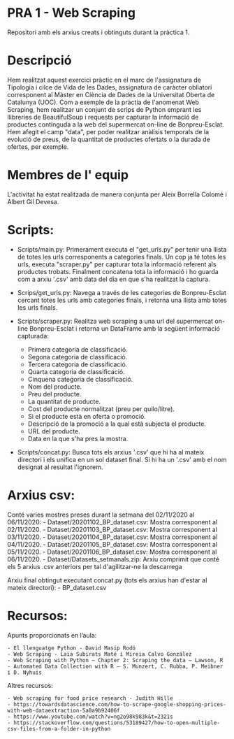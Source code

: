 # PRA 1 - Web Scraping
Repositori amb els arxius creats i obtinguts durant la pràctica 1.

# Descripció

Hem realitzat aquest exercici pràctic en el marc de l'assignatura de Tipologia i cilce de Vida de les Dades, assignatura de caràcter obliatori corresponent al Màster en Ciència de Dades de la Universitat Oberta de Catalunya (UOC). Com a exemple de la pràctia de l'anomenat Web Scraping, hem realitzar un conjunt de scrips de Python emprant les llibreries de BeautifulSoup i requests per capturar la informació de productes continguda a la web del supermercat on-line de Bonpreu-Esclat. Hem afegit el camp "data", per poder realitzar anàlisis temporals de la evolució de preus, de la quantitat de productes ofertats o la durada de ofertes, per exemple.

# Membres de l' equip

L'activitat ha estat realitzada de manera conjunta per Aleix Borrella Colomé i Albert Gil Devesa.

# Scripts:

- Scripts/main.py: Primerament executa el "get_urls.py" per tenir una llista de totes les urls corresponents a categories finals. Un cop ja té totes les urls, executa "scraper.py" per capturar tota la informació referent als productes trobats. Finalment concatena tota la informació i ho guarda com a arxiu '.csv' amb data del dia en que s'ha realitzat la captura.

- Scrips/get_urls.py: Navega a través de les categories de Bonpreu-Esclat cercant totes les urls amb categories finals, i retorna una llista amb totes les urls finals.

- Scripts/scraper.py: Realitza web scraping a una url del supermercat on-line Bonpreu-Esclat i retorna un DataFrame amb la següent informació capturada:
    - Primera categoria de classificació.
    - Segona categoria de classificació.
    - Tercera categoria de classificació.
    - Quarta categoria de classificació.
    - Cinquena categoria de classificació.
    - Nom del producte.
    - Preu del producte.
    - La quantitat de producte.
    - Cost del producte normalitzat (preu per quilo/litre).
    - Si el producte està en oferta o promoció.
    - Descripció de la promoció a la qual està subjecta el producte.
    - URL del producte.
    - Data en la que s'ha pres la mostra.

- Scripts/concat.py: Busca tots els arxius '.csv' que hi ha al mateix directori i els unifica en un sol dataset final. Si hi ha un '.csv' amb el nom designat al resultat l'ignorem.

# Arxius csv:

Conté varies mostres preses durant la setmana del 02/11/2020 al 06/11/2020:
    - Dataset/20201102_BP_dataset.csv: Mostra corresponent al 02/11/2020.
    - Dataset/20201103_BP_dataset.csv: Mostra corresponent al 03/11/2020.
    - Dataset/20201104_BP_dataset.csv: Mostra corresponent al 04/11/2020.
    - Dataset/20201105_BP_dataset.csv: Mostra corresponent al 05/11/2020.
    - Dataset/20201106_BP_dataset.csv: Mostra corresponent al 06/11/2020.
    - Dataset/Datasets_setmanals.zip: Arxiu comprimit que conté els 5 arxius .csv anteriors per tal d'agilitzar-ne la descarrega
    
Arxiu final obtingut executant concat.py (tots els arxius han d'estar al mateix directori):
    - BP_dataset.csv
    
# Recursos:

Apunts proporcionats en l’aula:

    - El llenguatge Python - David Masip Rodó
    - Web Scraping - Laia Subirats Maté i Mireia Calvo González
    - Web Scraping with Python – Chapter 2: Scraping the data – Lawson, R
    - Automated Data Collection with R – S. Munzert, C. Rubba, P. Meibner i D. Nyhuis

Altres recursos:

    - Web scraping for food price research - Judith Hille
    - https://towardsdatascience.com/how-to-scrape-google-shopping-prices-with-web-dataextraction-5a0a9b92406f
    - https://www.youtube.com/watch?v=ng2o98k983k&t=2321s
    - https://stackoverflow.com/questions/53189427/how-to-open-multiple-csv-files-from-a-folder-in-python
